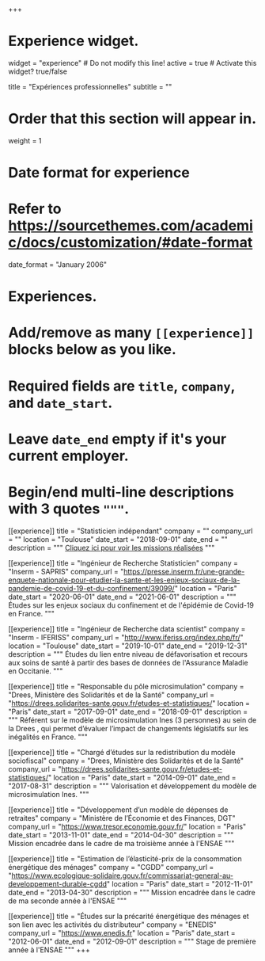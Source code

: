+++
# Experience widget.
widget = "experience"  # Do not modify this line!
active = true  # Activate this widget? true/false

title = "Expériences professionnelles"
subtitle = ""

# Order that this section will appear in.
weight = 1

# Date format for experience
#   Refer to https://sourcethemes.com/academic/docs/customization/#date-format
date_format = "January 2006"

# Experiences.
#   Add/remove as many `[[experience]]` blocks below as you like.
#   Required fields are `title`, `company`, and `date_start`.
#   Leave `date_end` empty if it's your current employer.
#   Begin/end multi-line descriptions with 3 quotes `"""`.

[[experience]]
  title = "Statisticien indépendant"
  company = ""
  company_url = ""
  location = "Toulouse"
  date_start = "2018-09-01"
  date_end = ""
  description = """ [Cliquez ici pour voir les missions réalisées](../#missions) """  
  
[[experience]]
  title = "Ingénieur de Recherche Statisticien"
  company = "Inserm - SAPRIS"
  company_url = "https://presse.inserm.fr/une-grande-enquete-nationale-pour-etudier-la-sante-et-les-enjeux-sociaux-de-la-pandemie-de-covid-19-et-du-confinement/39099/"
  location = "Paris"
  date_start = "2020-06-01"
  date_end = "2021-06-01"
  description = """
  Études sur les enjeux sociaux du confinement et de l'épidémie de Covid-19 en France.
  """
  
[[experience]]
  title = "Ingénieur de Recherche data scientist"
  company = "Inserm - IFERISS"
  company_url = "http://www.iferiss.org/index.php/fr/"
  location = "Toulouse"
  date_start = "2019-10-01"
  date_end = "2019-12-31"
  description = """
  Études du lien entre niveau de défavorisation et recours aux soins de santé à partir
  des bases de données de l'Assurance Maladie en Occitanie.
  """
  
[[experience]]
  title = "Responsable du pôle microsimulation"
  company = "Drees, Ministère des Solidarités et de la Santé"
  company_url = "https://drees.solidarites-sante.gouv.fr/etudes-et-statistiques/"
  location = "Paris"
  date_start = "2017-09-01"
  date_end = "2018-09-01"
  description = """
  Référent sur le modèle de microsimulation Ines (3 personnes) au sein de la Drees , qui permet 
  d’évaluer l’impact de changements législatifs sur les inégalités en France.
  """

[[experience]]
  title = "Chargé d’études sur la redistribution du modèle sociofiscal"
  company = "Drees, Ministère des Solidarités et de la Santé"
  company_url = "https://drees.solidarites-sante.gouv.fr/etudes-et-statistiques/"
  location = "Paris"
  date_start = "2014-09-01"
  date_end = "2017-08-31"
  description = """ 
  Valorisation et développement du modèle de microsimulation Ines.
  """
  
[[experience]]
  title = "Développement d’un modèle de dépenses de retraites"
  company = "Ministère de l’Économie et des Finances, DGT"
  company_url = "https://www.tresor.economie.gouv.fr/"
  location = "Paris"
  date_start = "2013-11-01"
  date_end = "2014-04-30"
  description = """ 
  Mission encadrée dans le cadre de ma troisième année à l'ENSAE 
  """

[[experience]]
  title = "Estimation de l’élasticité-prix de la consommation énergétique des ménages"
  company = "CGDD"
  company_url = "https://www.ecologique-solidaire.gouv.fr/commissariat-general-au-developpement-durable-cgdd"
  location = "Paris"
  date_start = "2012-11-01"
  date_end = "2013-04-30"
  description = """ 
  Mission encadrée dans le cadre de ma seconde année à l'ENSAE 
  """
  
[[experience]]
  title = "Études sur la précarité énergétique des ménages et son lien avec les activités du distributeur"
  company = "ENEDIS"
  company_url = "https://www.enedis.fr"
  location = "Paris"
  date_start = "2012-06-01"
  date_end = "2012-09-01"
  description = """ 
  Stage de première année à l'ENSAE 
  """
+++

